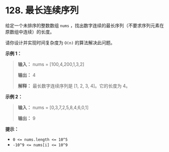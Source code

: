 # 128. 最长连续序列

给定一个未排序的整数数组 `nums` ，找出数字连续的最长序列（不要求序列元素在原数组中连续）的长度。

请你设计并实现时间复杂度为 `O(n)` 的算法解决此问题。

**示例 1：**

> **输入：** nums = \[100,4,200,1,3,2]
>
> **输出：** 4
>
> **解释：** 最长数字连续序列是 \[1, 2, 3, 4]。它的长度为 4。

**示例 2：**

> **输入：** nums = \[0,3,7,2,5,8,4,6,0,1]
>
> **输出：** 9

**提示：**

* `0 <= nums.length <= 10^5`
* `-10^9 <= nums[i] <= 10^9`